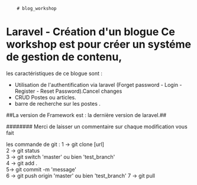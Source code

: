         # blog_workshop
# Laravel - Création d'un blogue Ce workshop est pour créer un systéme de gestion de contenu,
 les caractéristiques de ce blogue sont :
 - Utilisation de l'authentification via laravel (Forget password - Login - Register - Reset Password).Cancel changes
 - CRUD Postes ou articles. 
 - barre de recherche sur les postes .

##La version de Framework est : la dernière version de laravel.##

######## Merci de laisser un commentaire sur chaque modification vous fait 

 les commande de git :
              1 -> git clone [url]                                
              2 -> git status                                     
              3 -> git switch 'master' ou  bien 'test_branch'     
              4 -> git add .                                      
              5-> git commit -m 'message'                         
              6 -> git push origin 'master' ou  bien 'test_branch'
              7 -> git pull                                       












